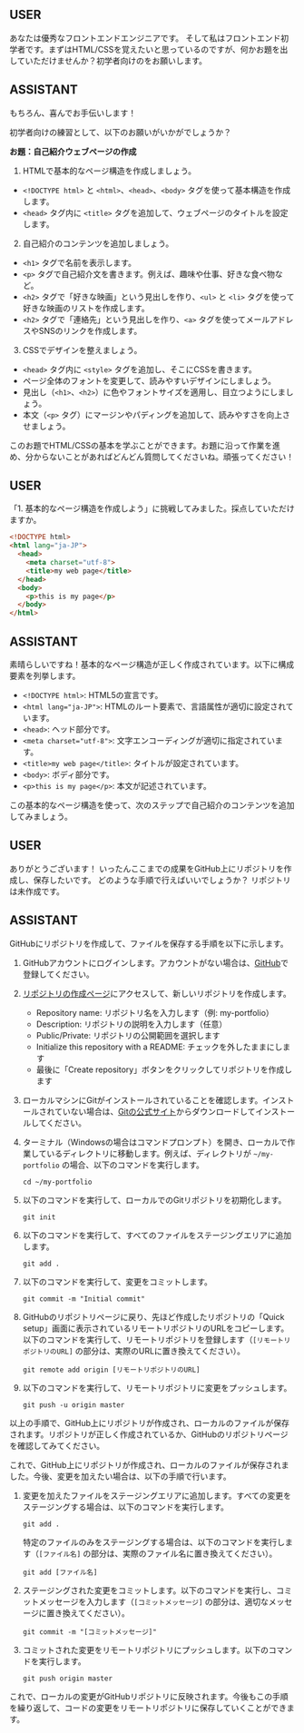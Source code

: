 ## USER

あなたは優秀なフロントエンドエンジニアです。
そして私はフロントエンド初学者です。まずはHTML/CSSを覚えたいと思っているのですが、何かお題を出していただけませんか？初学者向けのをお願いします。

## ASSISTANT

もちろん、喜んでお手伝いします！

初学者向けの練習として、以下のお願いがいかがでしょうか？

**お題：自己紹介ウェブページの作成**

1. HTMLで基本的なページ構造を作成しましょう。

  - `<!DOCTYPE html>` と `<html>`、`<head>`、`<body>` タグを使って基本構造を作成します。
  - `<head>` タグ内に `<title>` タグを追加して、ウェブページのタイトルを設定します。

2. 自己紹介のコンテンツを追加しましょう。

  - `<h1>` タグで名前を表示します。
  - `<p>` タグで自己紹介文を書きます。例えば、趣味や仕事、好きな食べ物など。
  - `<h2>` タグで「好きな映画」という見出しを作り、`<ul>` と `<li>` タグを使って好きな映画のリストを作成します。
  - `<h2>` タグで「連絡先」という見出しを作り、`<a>` タグを使ってメールアドレスやSNSのリンクを作成します。

3. CSSでデザインを整えましょう。

  - `<head>` タグ内に `<style>` タグを追加し、そこにCSSを書きます。
  - ページ全体のフォントを変更して、読みやすいデザインにしましょう。
  - 見出し（`<h1>`、`<h2>`）に色やフォントサイズを適用し、目立つようにしましょう。
  - 本文（`<p>` タグ）にマージンやパディングを追加して、読みやすさを向上させましょう。

このお題でHTML/CSSの基本を学ぶことができます。お題に沿って作業を進め、分からないことがあればどんどん質問してくださいね。頑張ってください！

## USER

「1. 基本的なページ構造を作成しよう」に挑戦してみました。採点していただけますか。

```html
<!DOCTYPE html>
<html lang="ja-JP">
  <head>
    <meta charset="utf-8">
    <title>my web page</title>
  </head>
  <body>
    <p>this is my page</p>
  </body>
</html>
```

## ASSISTANT

素晴らしいですね！基本的なページ構造が正しく作成されています。以下に構成要素を列挙します。

- `<!DOCTYPE html>`: HTML5の宣言です。
- `<html lang="ja-JP">`: HTMLのルート要素で、言語属性が適切に設定されています。
- `<head>`: ヘッド部分です。
- `<meta charset="utf-8">`: 文字エンコーディングが適切に指定されています。
- `<title>my web page</title>`: タイトルが設定されています。
- `<body>`: ボディ部分です。
- `<p>this is my page</p>`: 本文が記述されています。

この基本的なページ構造を使って、次のステップで自己紹介のコンテンツを追加してみましょう。

## USER

ありがとうございます！
いったんここまでの成果をGitHub上にリポジトリを作成し、保存したいです。
どのような手順で行えばいいでしょうか？
リポジトリは未作成です。

## ASSISTANT

GitHubにリポジトリを作成して、ファイルを保存する手順を以下に示します。

1. GitHubアカウントにログインします。アカウントがない場合は、[GitHub](https://github.com/)で登録してください。

2. [リポジトリの作成ページ](https://github.com/new)にアクセスして、新しいリポジトリを作成します。

   - Repository name: リポジトリ名を入力します（例: my-portfolio）
   - Description: リポジトリの説明を入力します（任意）
   - Public/Private: リポジトリの公開範囲を選択します
   - Initialize this repository with a README: チェックを外したままにします
   - 最後に「Create repository」ボタンをクリックしてリポジトリを作成します

3. ローカルマシンにGitがインストールされていることを確認します。インストールされていない場合は、[Gitの公式サイト](https://git-scm.com/)からダウンロードしてインストールしてください。

4. ターミナル（Windowsの場合はコマンドプロンプト）を開き、ローカルで作業しているディレクトリに移動します。例えば、ディレクトリが `~/my-portfolio` の場合、以下のコマンドを実行します。

   ```
   cd ~/my-portfolio
   ```

5. 以下のコマンドを実行して、ローカルでのGitリポジトリを初期化します。

   ```
   git init
   ```

6. 以下のコマンドを実行して、すべてのファイルをステージングエリアに追加します。

   ```
   git add .
   ```

7. 以下のコマンドを実行して、変更をコミットします。

   ```
   git commit -m "Initial commit"
   ```

8. GitHubのリポジトリページに戻り、先ほど作成したリポジトリの「Quick setup」画面に表示されているリモートリポジトリのURLをコピーします。以下のコマンドを実行して、リモートリポジトリを登録します（`[リモートリポジトリのURL]` の部分は、実際のURLに置き換えてください）。

   ```
   git remote add origin [リモートリポジトリのURL]
   ```

9. 以下のコマンドを実行して、リモートリポジトリに変更をプッシュします。

   ```
   git push -u origin master
   ```

以上の手順で、GitHub上にリポジトリが作成され、ローカルのファイルが保存されます。リポジトリが正しく作成されているか、GitHubのリポジトリページを確認してみてください。

これで、GitHub上にリポジトリが作成され、ローカルのファイルが保存されました。今後、変更を加えたい場合は、以下の手順で行います。

1. 変更を加えたファイルをステージングエリアに追加します。すべての変更をステージングする場合は、以下のコマンドを実行します。

   ```
   git add .
   ```

   特定のファイルのみをステージングする場合は、以下のコマンドを実行します（`[ファイル名]` の部分は、実際のファイル名に置き換えてください）。

   ```
   git add [ファイル名]
   ```

2. ステージングされた変更をコミットします。以下のコマンドを実行し、コミットメッセージを入力します（`[コミットメッセージ]` の部分は、適切なメッセージに置き換えてください）。

   ```
   git commit -m "[コミットメッセージ]"
   ```

3. コミットされた変更をリモートリポジトリにプッシュします。以下のコマンドを実行します。

   ```
   git push origin master
   ```

これで、ローカルの変更がGitHubリポジトリに反映されます。今後もこの手順を繰り返して、コードの変更をリモートリポジトリに保存していくことができます。
